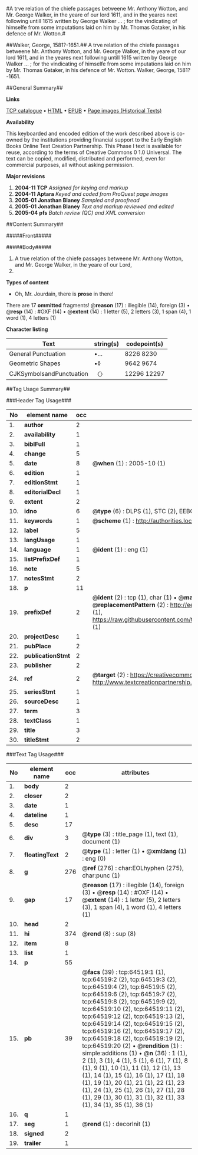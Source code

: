 #A trve relation of the chiefe passages betweene Mr. Anthony Wotton, and Mr. George Walker, in the yeare of our lord 1611, and in the yeares next following untill 1615 written by George Walker ... ; for the vindicating of himselfe from some imputations laid on him by Mr. Thomas Gataker, in his defence of Mr. Wotton.#

##Walker, George, 1581?-1651.##
A trve relation of the chiefe passages betweene Mr. Anthony Wotton, and Mr. George Walker, in the yeare of our lord 1611, and in the yeares next following untill 1615 written by George Walker ... ; for the vindicating of himselfe from some imputations laid on him by Mr. Thomas Gataker, in his defence of Mr. Wotton.
Walker, George, 1581?-1651.

##General Summary##

**Links**

[TCP catalogue](http://www.ota.ox.ac.uk/tcp/)  • 
[HTML](http://tei.it.ox.ac.uk/tcp/Texts-HTML/free/A67/A67141.html)  • 
[EPUB](http://tei.it.ox.ac.uk/tcp/Texts-EPUB/free/A67/A67141.epub) • 
[Page images (Historical Texts)](https://data.historicaltexts.jisc.ac.uk/view?pubId=eebo-12621205e&pageId=eebo-12621205e-64519-1)

**Availability**

This keyboarded and encoded edition of the
	       work described above is co-owned by the institutions
	       providing financial support to the Early English Books
	       Online Text Creation Partnership. This Phase I text is
	       available for reuse, according to the terms of Creative
	       Commons 0 1.0 Universal. The text can be copied,
	       modified, distributed and performed, even for
	       commercial purposes, all without asking permission.

**Major revisions**

1. __2004-11__ __TCP__ *Assigned for keying and markup*
1. __2004-11__ __Aptara__ *Keyed and coded from ProQuest page images*
1. __2005-01__ __Jonathan Blaney__ *Sampled and proofread*
1. __2005-01__ __Jonathan Blaney__ *Text and markup reviewed and edited*
1. __2005-04__ __pfs__ *Batch review (QC) and XML conversion*

##Content Summary##

#####Front#####

#####Body#####

1. A true relation of the chiefe passages
betweene Mr. Anthony
Wotton, and Mr. George Walker,
in the yeare of our Lord,
1611.

**Types of content**

  * Oh, Mr. Jourdain, there is **prose** in there!

There are 17 **ommitted** fragments! 
 @__reason__ (17) : illegible (14), foreign (3)  •  @__resp__ (14) : #OXF (14)  •  @__extent__ (14) : 1 letter (5), 2 letters (3), 1 span (4), 1 word (1), 4 letters (1)

**Character listing**


|Text|string(s)|codepoint(s)|
|---|---|---|
|General Punctuation|•…|8226 8230|
|Geometric Shapes|▪◊|9642 9674|
|CJKSymbolsandPunctuation|〈〉|12296 12297|

##Tag Usage Summary##

###Header Tag Usage###

|No|element name|occ|attributes|
|---|---|---|---|
|1.|__author__|2||
|2.|__availability__|1||
|3.|__biblFull__|1||
|4.|__change__|5||
|5.|__date__|8| @__when__ (1) : 2005-10 (1)|
|6.|__edition__|1||
|7.|__editionStmt__|1||
|8.|__editorialDecl__|1||
|9.|__extent__|2||
|10.|__idno__|6| @__type__ (6) : DLPS (1), STC (2), EEBO-CITATION (1), OCLC (1), VID (1)|
|11.|__keywords__|1| @__scheme__ (1) : http://authorities.loc.gov/ (1)|
|12.|__label__|5||
|13.|__langUsage__|1||
|14.|__language__|1| @__ident__ (1) : eng (1)|
|15.|__listPrefixDef__|1||
|16.|__note__|5||
|17.|__notesStmt__|2||
|18.|__p__|11||
|19.|__prefixDef__|2| @__ident__ (2) : tcp (1), char (1)  •  @__matchPattern__ (2) : ([0-9\-]+):([0-9IVX]+) (1), (.+) (1)  •  @__replacementPattern__ (2) : http://eebo.chadwyck.com/downloadtiff?vid=$1&page=$2 (1), https://raw.githubusercontent.com/textcreationpartnership/Texts/master/tcpchars.xml#$1 (1)|
|20.|__projectDesc__|1||
|21.|__pubPlace__|2||
|22.|__publicationStmt__|2||
|23.|__publisher__|2||
|24.|__ref__|2| @__target__ (2) : https://creativecommons.org/publicdomain/zero/1.0/ (1), http://www.textcreationpartnership.org/docs/. (1)|
|25.|__seriesStmt__|1||
|26.|__sourceDesc__|1||
|27.|__term__|3||
|28.|__textClass__|1||
|29.|__title__|3||
|30.|__titleStmt__|2||


###Text Tag Usage###

|No|element name|occ|attributes|
|---|---|---|---|
|1.|__body__|2||
|2.|__closer__|2||
|3.|__date__|1||
|4.|__dateline__|1||
|5.|__desc__|17||
|6.|__div__|3| @__type__ (3) : title_page (1), text (1), document (1)|
|7.|__floatingText__|2| @__type__ (1) : letter (1)  •  @__xml:lang__ (1) : eng (0)|
|8.|__g__|276| @__ref__ (276) : char:EOLhyphen (275), char:punc (1)|
|9.|__gap__|17| @__reason__ (17) : illegible (14), foreign (3)  •  @__resp__ (14) : #OXF (14)  •  @__extent__ (14) : 1 letter (5), 2 letters (3), 1 span (4), 1 word (1), 4 letters (1)|
|10.|__head__|2||
|11.|__hi__|374| @__rend__ (8) : sup (8)|
|12.|__item__|8||
|13.|__list__|1||
|14.|__p__|55||
|15.|__pb__|39| @__facs__ (39) : tcp:64519:1 (1), tcp:64519:2 (2), tcp:64519:3 (2), tcp:64519:4 (2), tcp:64519:5 (2), tcp:64519:6 (2), tcp:64519:7 (2), tcp:64519:8 (2), tcp:64519:9 (2), tcp:64519:10 (2), tcp:64519:11 (2), tcp:64519:12 (2), tcp:64519:13 (2), tcp:64519:14 (2), tcp:64519:15 (2), tcp:64519:16 (2), tcp:64519:17 (2), tcp:64519:18 (2), tcp:64519:19 (2), tcp:64519:20 (2)  •  @__rendition__ (1) : simple:additions (1)  •  @__n__ (36) : 1 (1), 2 (1), 3 (1), 4 (1), 5 (1), 6 (1), 7 (1), 8 (1), 9 (1), 10 (1), 11 (1), 12 (1), 13 (1), 14 (1), 15 (1), 16 (1), 17 (1), 18 (1), 19 (1), 20 (1), 21 (1), 22 (1), 23 (1), 24 (1), 25 (1), 26 (1), 27 (1), 28 (1), 29 (1), 30 (1), 31 (1), 32 (1), 33 (1), 34 (1), 35 (1), 36 (1)|
|16.|__q__|1||
|17.|__seg__|1| @__rend__ (1) : decorInit (1)|
|18.|__signed__|2||
|19.|__trailer__|1||
